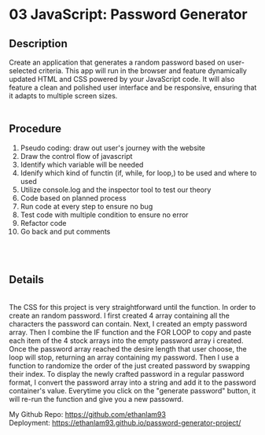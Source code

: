 # 03 JavaScript: Password Generator

<h2>Description</h2>
Create an application that generates a random password based on user-selected criteria. This app will run in the browser and feature dynamically updated HTML and CSS powered by your JavaScript code. It will also feature a clean and polished user interface and be responsive, ensuring that it adapts to multiple screen sizes.
<br>
<br>

<h2>Procedure</h2>

1. Pseudo coding: draw out user's journey with the website
2. Draw the control flow of javascript
3. Identify which variable will be needed
4. Idenify which kind of functin (if, while, for loop,) to be used and where to used
5. Utilize console.log and the inspector tool to test our theory
6. Code based on planned process
7. Run code at every step to ensure no bug
8. Test code with multiple condition to ensure no error
9. Refactor code
10. Go back and put comments

<br>
<br>

<h2>Details</h2>
<br>
The CSS for this project is very straightforward until the function. In order to create an random password. I first created 4 array containing all the characters the password can contain. Next, I created an empty password array. Then I combine the IF function and the FOR LOOP to copy and paste each item of the 4 stock arrays into the empty password array i created. Once the password array reached the desire length that user choose, the loop will stop, returning an array containing my password. Then I use a function to randomize the order of the just created password by swapping their index. To display the newly crafted password in a regular password format, I convert the password array into a string and add it to the password container's value. Everytime you click on the "generate password" button, it will re-run the function and give you a new passowrd.


My Github Repo: https://github.com/ethanlam93<br>
Deployment: https://ethanlam93.github.io/password-generator-project/
